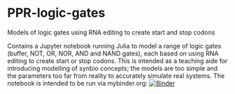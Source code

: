 # PPR-logic-gates
Models of logic gates using RNA editing to create start and stop codons

Contains a Jupyter notebook running Julia to model a range of logic gates (buffer, NOT, OR, NOR, AND and NAND gates), each based on using RNA editing to create start or stop codons. This is intended as a teaching aide for introducing modelling of synbio concepts; the models are too simple and the parameters too far from reality to accurately simulate real systems. The notebook is intended to be run via mybinder.org:
[![Binder](https://mybinder.org/badge_logo.svg)](https://mybinder.org/v2/gh/ian-small/PPR-logic-gates/HEAD?filepath=logic_gates.ipynb)

